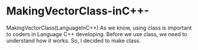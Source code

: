 # MakingVectorClass-inC++-
MakingVectorClass(LanguageInC++)
As we know, using <vector> class is important to coders in Language C++ developing.
Before we use <vector> class, we need to understand how it works.
So, I decided to make <vector> class.
